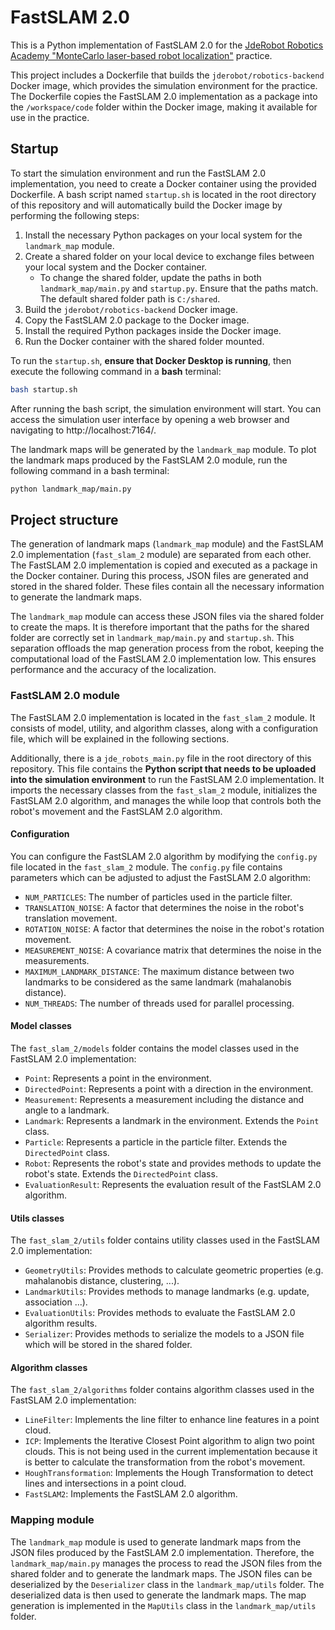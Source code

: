 ﻿# FastSLAM 2.0
This is a Python implementation of FastSLAM 2.0 for the [JdeRobot Robotics Academy "MonteCarlo laser-based robot localization"](https://jderobot.github.io/RoboticsAcademy/exercises/MobileRobots/montecarlo_laser_loc/) practice.

This project includes a Dockerfile that builds the `jderobot/robotics-backend` Docker image, which provides the simulation environment for the practice.
The Dockerfile copies the FastSLAM 2.0 implementation as a package into the `/workspace/code` folder within the Docker image,
making it available for use in the practice.

## Startup
To start the simulation environment and run the FastSLAM 2.0 implementation, 
you need to create a Docker container using the provided Dockerfile.
A bash script named `startup.sh` is located in the root directory of this repository and
will automatically build the Docker image by performing the following steps:
1. Install the necessary Python packages on your local system for the `landmark_map` module.
2. Create a shared folder on your local device to exchange files between your local system and the Docker container.
   - To change the shared folder, update the paths in both `landmark_map/main.py` and `startup.py`. Ensure that the paths match. The default shared folder path is `C:/shared`.
3. Build the `jderobot/robotics-backend` Docker image. 
4. Copy the FastSLAM 2.0 package to the Docker image. 
5. Install the required Python packages inside the Docker image. 
6. Run the Docker container with the shared folder mounted.

To run the `startup.sh`, **ensure that Docker Desktop is running**, then execute the following command in a **bash** terminal:
```bash
bash startup.sh
```
After running the bash script, the simulation environment will start.
You can access the simulation user interface by opening a web browser and navigating to http://localhost:7164/.

The landmark maps will be generated by the `landmark_map` module.
To plot the landmark maps produced by the FastSLAM 2.0 module, run the following command in a bash terminal:
```bash
python landmark_map/main.py
```

## Project structure
The generation of landmark maps (`landmark_map` module) and the FastSLAM 2.0 implementation (`fast_slam_2` module)
are separated from each other. The FastSLAM 2.0 implementation is copied and executed as a package in the Docker container.
During this process, JSON files are generated and stored in the shared folder.
These files contain all the necessary information to generate the landmark maps.

The `landmark_map` module can access these JSON files via the shared folder to create the maps.
It is therefore important that the paths for the shared folder are correctly set in `landmark_map/main.py` and `startup.sh`.
This separation offloads the map generation process from the robot,
keeping the computational load of the FastSLAM 2.0 implementation low.
This ensures performance and the accuracy of the localization.

### FastSLAM 2.0 module
The FastSLAM 2.0 implementation is located in the `fast_slam_2` module.
It consists of model, utility, and algorithm classes, along with a configuration file, which will be explained in the following sections.

Additionally, there is a `jde_robots_main.py` file in the root directory of this repository.
This file contains the **Python script that needs to be uploaded into the simulation environment** to run the FastSLAM 2.0 implementation.
It imports the necessary classes from the `fast_slam_2` module, initializes the FastSLAM 2.0 algorithm, and
manages the while loop that controls both the robot's movement and the FastSLAM 2.0 algorithm.

#### Configuration
You can configure the FastSLAM 2.0 algorithm by modifying the `config.py` file located in the `fast_slam_2` module.
The `config.py` file contains parameters which can be adjusted to adjust the FastSLAM 2.0 algorithm:
- `NUM_PARTICLES`: The number of particles used in the particle filter.
- `TRANSLATION_NOISE`: A factor that determines the noise in the robot's translation movement.
- `ROTATION_NOISE`: A factor that determines the noise in the robot's rotation movement.
- `MEASUREMENT_NOISE`: A covariance matrix that determines the noise in the measurements.
- `MAXIMUM_LANDMARK_DISTANCE`: The maximum distance between two landmarks to be considered as the same landmark (mahalanobis distance).
- `NUM_THREADS`: The number of threads used for parallel processing.

#### Model classes
The `fast_slam_2/models` folder contains the model classes used in the FastSLAM 2.0 implementation:
- `Point`: Represents a point in the environment.
- `DirectedPoint`: Represents a point with a direction in the environment.
- `Measurement`: Represents a measurement including the distance and angle to a landmark.
- `Landmark`: Represents a landmark in the environment. Extends the `Point` class.
- `Particle`: Represents a particle in the particle filter. Extends the `DirectedPoint` class.
- `Robot`: Represents the robot's state and provides methods to update the robot's state. Extends the `DirectedPoint` class.
- `EvaluationResult`: Represents the evaluation result of the FastSLAM 2.0 algorithm.

#### Utils classes
The `fast_slam_2/utils` folder contains utility classes used in the FastSLAM 2.0 implementation:
- `GeometryUtils`: Provides methods to calculate geometric properties (e.g. mahalanobis distance, clustering, ...).
- `LandmarkUtils`: Provides methods to manage landmarks (e.g. update, association ...).
- `EvaluationUtils`: Provides methods to evaluate the FastSLAM 2.0 algorithm results.
- `Serializer`: Provides methods to serialize the models to a JSON file which will be stored in the shared folder.

#### Algorithm classes
The `fast_slam_2/algorithms` folder contains algorithm classes used in the FastSLAM 2.0 implementation:
- `LineFilter`: Implements the line filter to enhance line features in a point cloud.
- `ICP`: Implements the Iterative Closest Point algorithm to align two point clouds. 
This is not being used in the current implementation because it is better to calculate the transformation from the robot's movement.
- `HoughTransformation`: Implements the Hough Transformation to detect lines and intersections in a point cloud.
- `FastSLAM2`: Implements the FastSLAM 2.0 algorithm.

### Mapping module
The `landmark_map` module is used to generate landmark maps from the JSON files produced by the FastSLAM 2.0 implementation. 
Therefore, the `landmark_map/main.py` manages the process to read the JSON files from the shared folder and to generate the landmark maps.
The JSON files can be deserialized by the `Deserializer` class in the `landmark_map/utils` folder.
The deserialized data is then used to generate the landmark maps. 
The map generation is implemented in the `MapUtils` class in the `landmark_map/utils` folder.